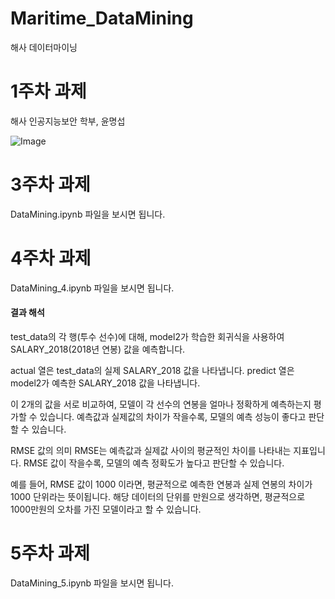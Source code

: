 # Maritime_DataMining
해사 데이터마이닝

# 1주차 과제
해사 인공지능보안 학부, 윤명섭

![Image](https://github.com/user-attachments/assets/1fd108dc-c18c-460c-a297-fb956d3a5702)

# 3주차 과제
DataMining.ipynb 파일을 보시면 됩니다. 

# 4주차 과제
DataMining_4.ipynb 파일을 보시면 됩니다. 
#### 결과 해석
test_data의 각 행(투수 선수)에 대해, model2가 학습한 회귀식을 사용하여 SALARY_2018(2018년 연봉) 값을 예측합니다.

actual 열은 test_data의 실제 SALARY_2018 값을 나타냅니다.
predict 열은 model2가 예측한 SALARY_2018 값을 나타냅니다.

이 2개의 값을 서로 비교하여, 모델이 각 선수의 연봉을 얼마나 정확하게 예측하는지 평가할 수 있습니다. 
예측값과 실제값의 차이가 작을수록, 모델의 예측 성능이 좋다고 판단할 수 있습니다. 

RMSE 값의 의미
RMSE는 예측값과 실제값 사이의 평균적인 차이를 나타내는 지표입니다.
RMSE 값이 작을수록, 모델의 예측 정확도가 높다고 판단할 수 있습니다.

예를 들어, RMSE 값이 1000 이라면, 평균적으로 예측한 연봉과 실제 연봉의 차이가 1000 단위라는 뜻이됩니다. 
해당 데이터의 단위를 만원으로 생각하면, 평균적으로 1000만원의 오차를 가진 모델이라고 할 수 있습니다. 

# 5주차 과제
DataMining_5.ipynb 파일을 보시면 됩니다. 



